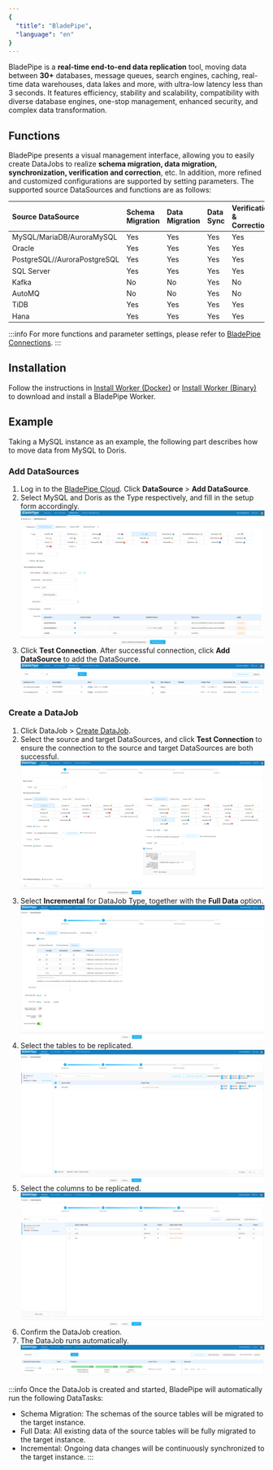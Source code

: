 ```yaml
---
{
  "title": "BladePipe",
  "language": "en"
}
---
```


<!--
Licensed to the Apache Software Foundation (ASF) under one
or more contributor license agreements.  See the NOTICE file
distributed with this work for additional information
regarding copyright ownership.  The ASF licenses this file
to you under the Apache License, Version 2.0 (the
"License"); you may not use this file except in compliance
with the License.  You may obtain a copy of the License at

  http://www.apache.org/licenses/LICENSE-2.0

Unless required by applicable law or agreed to in writing,
software distributed under the License is distributed on an
"AS IS" BASIS, WITHOUT WARRANTIES OR CONDITIONS OF ANY
KIND, either express or implied.  See the License for the
specific language governing permissions and limitations
under the License.
-->

BladePipe is a **real-time end-to-end data replication** tool, moving data between **30+** databases, message queues, search engines, caching, real-time data warehouses, data lakes and more, with ultra-low latency less than 3 seconds. It features efficiency, stability and scalability, compatibility with diverse database engines, one-stop management, enhanced security, and complex data transformation.

## Functions
BladePipe presents a visual management interface, allowing you to easily create DataJobs to realize **schema migration, data migration, synchronization, verification and correction**, etc. In addition, more refined and customized configurations are supported by setting parameters. The supported source DataSources and functions are as follows:

| Source DataSource | Schema Migration | Data Migration | Data Sync | Verification & Correction |
| :--- | :--- | :--- | :--- | :--- |
| MySQL/MariaDB/AuroraMySQL | Yes | Yes | Yes | Yes |
| Oracle | Yes | Yes | Yes | Yes |
| PostgreSQL//AuroraPostgreSQL | Yes | Yes | Yes | Yes |
| SQL Server | Yes | Yes | Yes | Yes |
| Kafka | No | No | Yes | No |
| AutoMQ | No | No | Yes | No |
| TiDB | Yes | Yes | Yes | Yes |
| Hana | Yes | Yes | Yes | Yes |

:::info
For more functions and parameter settings, please refer to [BladePipe Connections](https://doc.bladepipe.com/dataMigrationAndSync/connection/mysql2?target=Doris).
:::

## Installation
Follow the instructions in [Install Worker (Docker)](https://doc.bladepipe.com/productOP/docker/install_worker_docker) or [Install Worker (Binary)](https://doc.bladepipe.com/productOP/binary/install_worker_binary) to download and install a BladePipe Worker.

## Example
Taking a MySQL instance as an example, the following part describes how to move data from MySQL to Doris. 

### Add DataSources
1. Log in to the [BladePipe Cloud](https://cloud.bladepipe.com/). Click **DataSource** > **Add DataSource**.
2. Select MySQL and Doris as the Type respectively, and fill in the setup form accordingly. 
   ![Add DataSources-1](../static/images/bp-doris-1.png)
3. Click **Test Connection**. After successful connection, click **Add DataSource** to add the DataSource. 
   ![Add DataSources-2](../static/images/bp-doris-2.png)

### Create a DataJob
1. Click DataJob > [Create DataJob](https://doc.bladepipe.com/operation/job_manage/create_job/create_full_incre_task).
2. Select the source and target DataSources, and click **Test Connection** to ensure the connection to the source and target DataSources are both successful.
  ![Create a DataJob-1](../static/images/bp-doris-3.png)
3. Select **Incremental** for DataJob Type, together with the **Full Data** option.
  ![Create a DataJob-2](../static/images/bp-doris-4.png)
4. Select the tables to be replicated.
  ![Create a DataJob-3](../static/images/bp-doris-5.png)
5. Select the columns to be replicated.
  ![Create a DataJob-4](../static/images/bp-doris-6.png)
6. Confirm the DataJob creation.
7. The DataJob runs automatically.
  ![Create a DataJob-5](../static/images/bp-doris-8.png)
  
  :::info
  Once the DataJob is created and started, BladePipe will automatically run the following DataTasks:
  
  - Schema Migration: The schemas of the source tables will be migrated to the target instance.
  - Full Data: All existing data of the source tables will be fully migrated to the target instance.
  - Incremental: Ongoing data changes will be continuously synchronized to the target instance.
  :::

